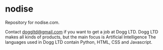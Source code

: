 # nodise
Repository for nodise.com.

Contact doggltd@gmail.com if you want to get a job at Dogg LTD.
Dogg LTD makes all kinds of products, but the main focus is Artificial Intelligence
The languages used in Dogg LTD contain Python, HTML, CSS and Javascript.
